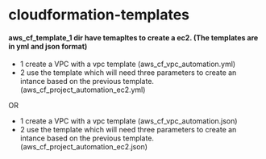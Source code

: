 # cloudformation-templates


#### aws_cf_template_1 dir have temapltes to create a ec2. (The templates are in yml and json format)
- 1 create a VPC with a vpc template (aws_cf_vpc_automation.yml)
- 2 use the template which will need three parameters to create an intance  based on the previous template. (aws_cf_project_automation_ec2.yml)

OR

- 1 create a VPC with a vpc template (aws_cf_vpc_automation.json)
- 2 use the template which will need three parameters to create an intance  based on the previous template. (aws_cf_project_automation_ec2.json)


